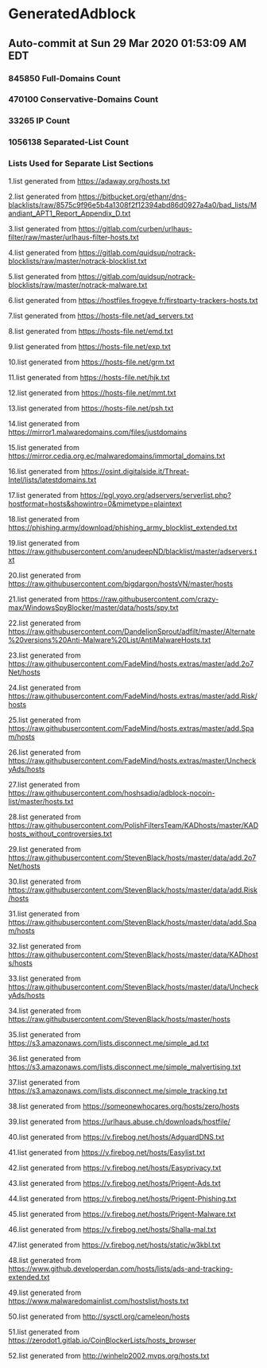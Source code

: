 # GeneratedAdblock
## Auto-commit at Sun 29 Mar 2020 01:53:09 AM EDT
### 845850 Full-Domains Count
### 470100 Conservative-Domains Count
### 33265 IP Count
### 1056138 Separated-List Count
### Lists Used for Separate List Sections
 
1.list generated from https://adaway.org/hosts.txt
 
2.list generated from https://bitbucket.org/ethanr/dns-blacklists/raw/8575c9f96e5b4a1308f2f12394abd86d0927a4a0/bad_lists/Mandiant_APT1_Report_Appendix_D.txt
 
3.list generated from https://gitlab.com/curben/urlhaus-filter/raw/master/urlhaus-filter-hosts.txt
 
4.list generated from https://gitlab.com/quidsup/notrack-blocklists/raw/master/notrack-blocklist.txt
 
5.list generated from https://gitlab.com/quidsup/notrack-blocklists/raw/master/notrack-malware.txt
 
6.list generated from https://hostfiles.frogeye.fr/firstparty-trackers-hosts.txt
 
7.list generated from https://hosts-file.net/ad_servers.txt
 
8.list generated from https://hosts-file.net/emd.txt
 
9.list generated from https://hosts-file.net/exp.txt
 
10.list generated from https://hosts-file.net/grm.txt
 
11.list generated from https://hosts-file.net/hjk.txt
 
12.list generated from https://hosts-file.net/mmt.txt
 
13.list generated from https://hosts-file.net/psh.txt
 
14.list generated from https://mirror1.malwaredomains.com/files/justdomains
 
15.list generated from https://mirror.cedia.org.ec/malwaredomains/immortal_domains.txt
 
16.list generated from https://osint.digitalside.it/Threat-Intel/lists/latestdomains.txt
 
17.list generated from https://pgl.yoyo.org/adservers/serverlist.php?hostformat=hosts&showintro=0&mimetype=plaintext
 
18.list generated from https://phishing.army/download/phishing_army_blocklist_extended.txt
 
19.list generated from https://raw.githubusercontent.com/anudeepND/blacklist/master/adservers.txt
 
20.list generated from https://raw.githubusercontent.com/bigdargon/hostsVN/master/hosts
 
21.list generated from https://raw.githubusercontent.com/crazy-max/WindowsSpyBlocker/master/data/hosts/spy.txt
 
22.list generated from https://raw.githubusercontent.com/DandelionSprout/adfilt/master/Alternate%20versions%20Anti-Malware%20List/AntiMalwareHosts.txt
 
23.list generated from https://raw.githubusercontent.com/FadeMind/hosts.extras/master/add.2o7Net/hosts
 
24.list generated from https://raw.githubusercontent.com/FadeMind/hosts.extras/master/add.Risk/hosts
 
25.list generated from https://raw.githubusercontent.com/FadeMind/hosts.extras/master/add.Spam/hosts
 
26.list generated from https://raw.githubusercontent.com/FadeMind/hosts.extras/master/UncheckyAds/hosts
 
27.list generated from https://raw.githubusercontent.com/hoshsadiq/adblock-nocoin-list/master/hosts.txt
 
28.list generated from https://raw.githubusercontent.com/PolishFiltersTeam/KADhosts/master/KADhosts_without_controversies.txt
 
29.list generated from https://raw.githubusercontent.com/StevenBlack/hosts/master/data/add.2o7Net/hosts
 
30.list generated from https://raw.githubusercontent.com/StevenBlack/hosts/master/data/add.Risk/hosts
 
31.list generated from https://raw.githubusercontent.com/StevenBlack/hosts/master/data/add.Spam/hosts
 
32.list generated from https://raw.githubusercontent.com/StevenBlack/hosts/master/data/KADhosts/hosts
 
33.list generated from https://raw.githubusercontent.com/StevenBlack/hosts/master/data/UncheckyAds/hosts
 
34.list generated from https://raw.githubusercontent.com/StevenBlack/hosts/master/hosts
 
35.list generated from https://s3.amazonaws.com/lists.disconnect.me/simple_ad.txt
 
36.list generated from https://s3.amazonaws.com/lists.disconnect.me/simple_malvertising.txt
 
37.list generated from https://s3.amazonaws.com/lists.disconnect.me/simple_tracking.txt
 
38.list generated from https://someonewhocares.org/hosts/zero/hosts
 
39.list generated from https://urlhaus.abuse.ch/downloads/hostfile/
 
40.list generated from https://v.firebog.net/hosts/AdguardDNS.txt
 
41.list generated from https://v.firebog.net/hosts/Easylist.txt
 
42.list generated from https://v.firebog.net/hosts/Easyprivacy.txt
 
43.list generated from https://v.firebog.net/hosts/Prigent-Ads.txt
 
44.list generated from https://v.firebog.net/hosts/Prigent-Phishing.txt
 
45.list generated from https://v.firebog.net/hosts/Prigent-Malware.txt
 
46.list generated from https://v.firebog.net/hosts/Shalla-mal.txt
 
47.list generated from https://v.firebog.net/hosts/static/w3kbl.txt
 
48.list generated from https://www.github.developerdan.com/hosts/lists/ads-and-tracking-extended.txt
 
49.list generated from https://www.malwaredomainlist.com/hostslist/hosts.txt
 
50.list generated from http://sysctl.org/cameleon/hosts
 
51.list generated from https://zerodot1.gitlab.io/CoinBlockerLists/hosts_browser
 
52.list generated from http://winhelp2002.mvps.org/hosts.txt
 
